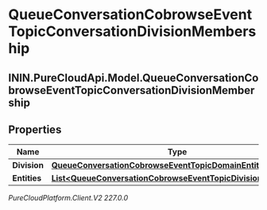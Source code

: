 # QueueConversationCobrowseEventTopicConversationDivisionMembership

## ININ.PureCloudApi.Model.QueueConversationCobrowseEventTopicConversationDivisionMembership

## Properties

|Name | Type | Description | Notes|
|------------ | ------------- | ------------- | -------------|
| **Division** | [**QueueConversationCobrowseEventTopicDomainEntityRef**](QueueConversationCobrowseEventTopicDomainEntityRef) |  | [optional] |
| **Entities** | [**List&lt;QueueConversationCobrowseEventTopicDivisionEntityRef&gt;**](QueueConversationCobrowseEventTopicDivisionEntityRef) |  | [optional] |



_PureCloudPlatform.Client.V2 227.0.0_
